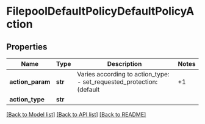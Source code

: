 # FilepoolDefaultPolicyDefaultPolicyAction

## Properties
Name | Type | Description | Notes
------------ | ------------- | ------------- | -------------
**action_param** | **str** | Varies according to action_type:  - set_requested_protection: (default | +1 | +1n | +2:1 | +2d:1n | +2 | +2n | +3:1 | +3d:1n | +3d:1n1d | +3 | +3n | +4 | +4n | +4:1 | +4d:1n | +4:2 | +4d:2n | 2x | 3x | 4x | 5x | 6x | 7x | 8x).  - set_data_access_pattern: (random | concurrency | streaming).  - enable_coalescer &lt;boolean&gt;  - apply_data_storage_policy or apply_snapshot_storage_policy &lt;object(dictionary)&gt;:  -- storagepool &lt;string&gt;      Name of a storage pool or &#39;anywhere&#39;.  -- ssd_strategy (metadata | metadata-write | data | avoid).      SSD strategy of diskpool policy action. &#39;metadata&#39; stores a single metadata mirror on SSD; &#39;metadata-write&#39; stores all metadata on SSD; &#39;data&#39; stores all metadata and data on SSD and &#39;avoid&#39; stores no data or metadata on SSD.   - set_cloudpool_policy &lt;object (dictionary)&gt;:  -- archive_parameters &lt;object (dictionary)&gt;:  --- pool &lt;string&gt;       Move to the cloud pool with the given ID.   --- compression &lt;boolean&gt;       Compress data moved to the cloud.   --- encryption &lt;boolean&gt;       Encrypt data moved to the cloud.   --- data_retention &lt;duration&gt;       The minimum number of seconds archived data will be retained in the cloud after deletion.   --- incremental_backup_retention &lt;duration&gt;       (Used with SyncIQ and NDMP backups.)  The minimum number of seconds cloud files will be retained after the creation of a SyncIQ backup or an incremental NDMP backup.   --- full_backup_retention &lt;duration&gt;       (Used with NDMP backups only.  Not applicable to SyncIQ.) The minimum number of seconds cloud files will be retained after the creation of a full NDMP backup.   --- writeback_frequency &lt;duration&gt;       The minimum number of seconds to wait before updating cloud data with local changes.   --- archive_snapshot_files &lt;boolean&gt;       Also include snapshots file when uploading to the cloud.  --- cache &lt;object dictionary&gt;:   ---- type &lt;string&gt;       Accessibility of archived files (one of \&quot;cached\&quot; or \&quot;no-cache\&quot;).  ---- read_ahead &lt;string&gt;       Cache read ahead strategy for cloud files (one of partial, full).  ---- expiration &lt;duration&gt;      Duration of time in seconds until the cache expires.  - enable_packing &lt;boolean&gt; (only supported in version 4 and above)  - null parameter for action_param is use to clear the policy (POST).  &lt;duration&gt; Duration expressed as &lt;integer&gt;[YMWDHms]. | [optional] 
**action_type** | **str** |  | 

[[Back to Model list]](../README.md#documentation-for-models) [[Back to API list]](../README.md#documentation-for-api-endpoints) [[Back to README]](../README.md)


